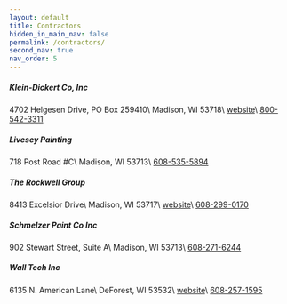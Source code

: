 ```yaml
---
layout: default
title: Contractors
hidden_in_main_nav: false
permalink: /contractors/
second_nav: true
nav_order: 5
---
```


##### Klein-Dickert Co, Inc
4702 Helgesen Drive, PO Box 259410\\
Madison, WI 53718\\
[website][website-1]\\
[800-542-3311][phone-1]

[website-1]: http://www.klein-dickert.com/
[phone-1]: tel:800-542-3311

##### Livesey Painting
718 Post Road #C\\
Madison, WI 53713\\
[608-535-5894][phone-2]

[phone-2]: tel:608-535-5894

##### The Rockwell Group
8413 Excelsior Drive\\
Madison, WI 53717\\
[website][website-3]\\
[608-299-0170][phone-3]

[website-3]: http://rockwellcontractors.com/contact-us/index.html
[phone-3]: tel:608-299-0170

##### Schmelzer Paint Co Inc
902 Stewart Street, Suite A\\
Madison, WI 53713\\
[608-271-6244][phone-4]

[phone-4]: tel:608-271-6244

##### Wall Tech Inc
6135 N. American Lane\\
DeForest, WI 53532\\
[website][website-5]\\
[608-257-1595][phone-5]

[website-5]: http://walltechinc.com/
[phone-5]: tel:608-257-1595
